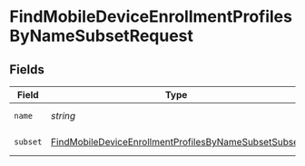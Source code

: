 # FindMobileDeviceEnrollmentProfilesByNameSubsetRequest


## Fields

| Field                                                                                                                                   | Type                                                                                                                                    | Required                                                                                                                                | Description                                                                                                                             |
| --------------------------------------------------------------------------------------------------------------------------------------- | --------------------------------------------------------------------------------------------------------------------------------------- | --------------------------------------------------------------------------------------------------------------------------------------- | --------------------------------------------------------------------------------------------------------------------------------------- |
| `name`                                                                                                                                  | *string*                                                                                                                                | :heavy_check_mark:                                                                                                                      | Name to filter by                                                                                                                       |
| `subset`                                                                                                                                | [FindMobileDeviceEnrollmentProfilesByNameSubsetSubset](../../models/operations/findmobiledeviceenrollmentprofilesbynamesubsetsubset.md) | :heavy_check_mark:                                                                                                                      | Subset to filter by                                                                                                                     |